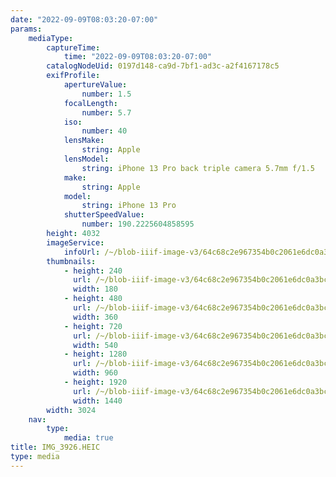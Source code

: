 ```yaml
---
date: "2022-09-09T08:03:20-07:00"
params:
    mediaType:
        captureTime:
            time: "2022-09-09T08:03:20-07:00"
        catalogNodeUid: 0197d148-ca9d-7bf1-ad3c-a2f4167178c5
        exifProfile:
            apertureValue:
                number: 1.5
            focalLength:
                number: 5.7
            iso:
                number: 40
            lensMake:
                string: Apple
            lensModel:
                string: iPhone 13 Pro back triple camera 5.7mm f/1.5
            make:
                string: Apple
            model:
                string: iPhone 13 Pro
            shutterSpeedValue:
                number: 190.2225604858595
        height: 4032
        imageService:
            infoUrl: /~/blob-iiif-image-v3/64c68c2e967354b0c2061e6dc0a3bc87b082461ccd0cc9f51d873fbc1590ca4c/info.json
        thumbnails:
            - height: 240
              url: /~/blob-iiif-image-v3/64c68c2e967354b0c2061e6dc0a3bc87b082461ccd0cc9f51d873fbc1590ca4c/full/180%2C240/0/default.jpg
              width: 180
            - height: 480
              url: /~/blob-iiif-image-v3/64c68c2e967354b0c2061e6dc0a3bc87b082461ccd0cc9f51d873fbc1590ca4c/full/360%2C480/0/default.jpg
              width: 360
            - height: 720
              url: /~/blob-iiif-image-v3/64c68c2e967354b0c2061e6dc0a3bc87b082461ccd0cc9f51d873fbc1590ca4c/full/540%2C720/0/default.jpg
              width: 540
            - height: 1280
              url: /~/blob-iiif-image-v3/64c68c2e967354b0c2061e6dc0a3bc87b082461ccd0cc9f51d873fbc1590ca4c/full/960%2C1280/0/default.jpg
              width: 960
            - height: 1920
              url: /~/blob-iiif-image-v3/64c68c2e967354b0c2061e6dc0a3bc87b082461ccd0cc9f51d873fbc1590ca4c/full/1440%2C1920/0/default.jpg
              width: 1440
        width: 3024
    nav:
        type:
            media: true
title: IMG_3926.HEIC
type: media
---
```


